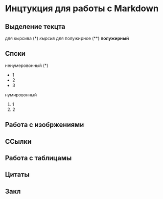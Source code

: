 # Инцтукция для работы с Markdown

## Выделение текцта

для кырсива (*) *кырсив*
для полужирное (**) **полужирный**

## Спски

ненумеровонный (*)
* 1
* 2
* 3

нумировонный 
1. 1
2. 2

## Работа с изобржениями

## ССылки

## Работа с таблицамы

## Цитаты

## Закл